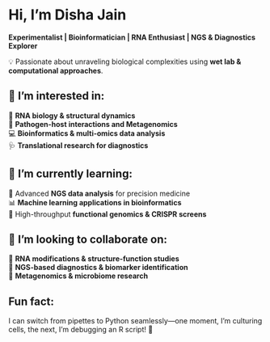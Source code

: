

#  Hi, I’m Disha Jain 

 **Experimentalist | Bioinformatician | RNA Enthusiast | NGS & Diagnostics Explorer**  

💡 Passionate about unraveling biological complexities using **wet lab & computational approaches**.
## 👀 I’m interested in:  
🧬 **RNA biology & structural dynamics**  
🦠 **Pathogen-host interactions and Metagenomics**  
💻 **Bioinformatics & multi-omics data analysis**  
🩺 **Translational research for diagnostics**  

## 🌱 I’m currently learning:  
🚀 Advanced **NGS data analysis** for precision medicine  
📊 **Machine learning applications in bioinformatics**  
🔬 High-throughput **functional genomics & CRISPR screens**  

## 💞️ I’m looking to collaborate on:  
📌 **RNA modifications & structure-function studies**  
📌 **NGS-based diagnostics & biomarker identification**  
📌 **Metagenomics & microbiome research**  


##  Fun fact:  
I can switch from pipettes to Python seamlessly—one moment, I’m culturing cells, the next, I’m debugging an R script! 🚀  

